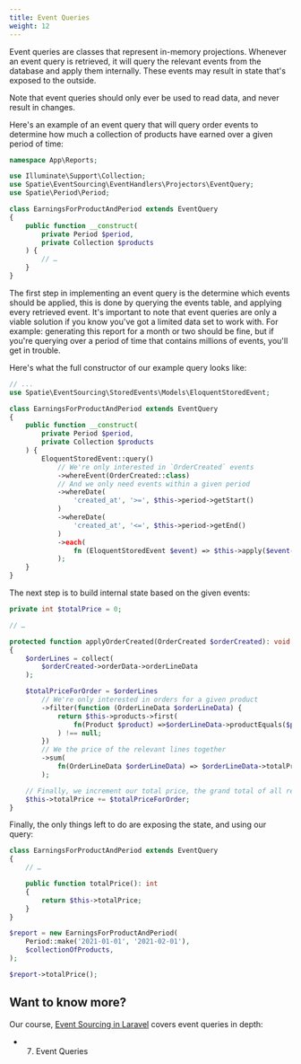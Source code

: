```yaml
---
title: Event Queries
weight: 12
---
```


Event queries are classes that represent in-memory projections. Whenever an event query is retrieved, it will query the relevant events from the database and apply them internally. These events may result in state that's exposed to the outside. 

Note that event queries should only ever be used to read data, and never result in changes.

Here's an example of an event query that will query order events to determine how much a collection of products have earned over a given period of time:

```php
namespace App\Reports;

use Illuminate\Support\Collection;
use Spatie\EventSourcing\EventHandlers\Projectors\EventQuery;
use Spatie\Period\Period;

class EarningsForProductAndPeriod extends EventQuery
{
    public function __construct(
        private Period $period,
        private Collection $products
    ) {
        // …
    }
}
```

The first step in implementing an event query is the determine which events should be applied, this is done by querying the events table, and applying every retrieved event. It's important to note that event queries are only a viable solution if you know you've got a limited data set to work with. For example: generating this report for a month or two should be fine, but if you're querying over a period of time that contains millions of events, you'll get in trouble.

Here's what the full constructor of our example query looks like:

```php
// ...
use Spatie\EventSourcing\StoredEvents\Models\EloquentStoredEvent;

class EarningsForProductAndPeriod extends EventQuery
{
    public function __construct(
        private Period $period,
        private Collection $products
    ) {
        EloquentStoredEvent::query()
            // We're only interested in `OrderCreated` events
            ->whereEvent(OrderCreated::class)
            // And we only need events within a given period
            ->whereDate(
                'created_at', '>=', $this->period->getStart()
            )
            ->whereDate(
                'created_at', '<=', $this->period->getEnd()
            )
            ->each(
                fn (EloquentStoredEvent $event) => $this->apply($event->toStoredEvent())
            );
    }
}
```

The next step is to build internal state based on the given events:

```php
private int $totalPrice = 0;

// …

protected function applyOrderCreated(OrderCreated $orderCreated): void 
{
    $orderLines = collect(
        $orderCreated->orderData->orderLineData
    );

    $totalPriceForOrder = $orderLines
        // We're only interested in orders for a given product 
        ->filter(function (OrderLineData $orderLineData) {
            return $this->products->first(
                fn(Product $product) =>$orderLineData->productEquals($product)
            ) !== null;
        })
        // We the price of the relevant lines together
        ->sum(
            fn(OrderLineData $orderLineData) => $orderLineData->totalPriceIncludingVat
        );

    // Finally, we increment our total price, the grand total of all relevant events
    $this->totalPrice += $totalPriceForOrder;
}
```

Finally, the only things left to do are exposing the state, and using our query:

```php
class EarningsForProductAndPeriod extends EventQuery
{
    // …

    public function totalPrice(): int
    {
        return $this->totalPrice;
    }
}
```

```php
$report = new EarningsForProductAndPeriod(
    Period::make('2021-01-01', '2021-02-01'),
    $collectionOfProducts,
);

$report->totalPrice();
```

## Want to know more?

Our course, [Event Sourcing in Laravel](https://event-sourcing-laravel.com/) covers event queries in depth:

- 7. Event Queries
